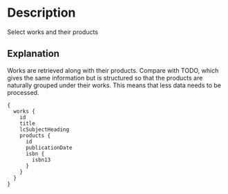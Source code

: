 # Description

Select works and their products

## Explanation

Works are retrieved along with their products. Compare with TODO, which gives the same information but is structured
so that the products are naturally grouped under their works. This means that less data needs to be processed.

```gql
{
  works {
    id
    title
    lcSubjectHeading
    products {
      id
      publicationDate
      isbn {
        isbn13
      }
    }
  }
}
```
